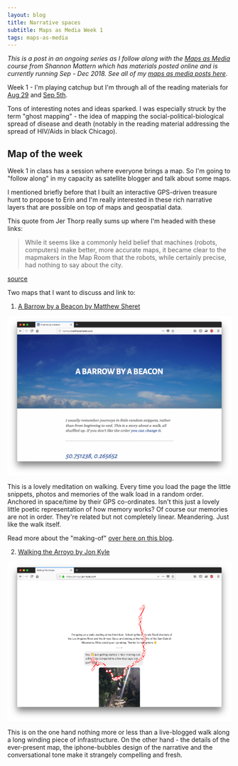 ```yaml
---
layout: blog
title: Narrative spaces
subtitle: Maps as Media Week 1
tags: maps-as-media
---
```


*This is a post in an ongoing series as I follow along with the [Maps as Media](http://www.wordsinspace.net/mapsmedia/fall2018/) course from Shannon Mattern which has materials posted online and is currently running Sep - Dec 2018. See all of my [maps as media posts here](https://tomcritchlow.com/maps-as-media/)*.

Week 1 - I'm playing catchup but I'm through all of the reading materials for [Aug 29](http://www.wordsinspace.net/mapsmedia/fall2018/portfolio/august-29-calibrating-the-compass/) and [Sep 5th](http://www.wordsinspace.net/mapsmedia/fall2018/portfolio/september-5-cartographic-futures-presents-pasts/).

Tons of interesting notes and ideas sparked. I was especially struck by the term "ghost mapping" - the idea of mapping the social-political-biological spread of disease and death (notably in the reading material addressing the spread of HIV/Aids in black Chicago).

## Map of the week

Week 1 in class has a session where everyone brings a map. So I'm going to "follow along" in my capacity as satellite blogger and talk about some maps.

I mentioned briefly before that I built an interactive GPS-driven treasure hunt to propose to Erin and I'm really interested in these rich narrative layers that are possible on top of maps and geospatial data.

This quote from Jer Thorp really sums up where I'm headed with these links:

> While it seems like a commonly held belief that machines (robots, computers) make better, more accurate maps, it became clear to the mapmakers in the Map Room that the robots, while certainly precise, had nothing to say about the city.

[source](https://placesjournal.org/article/mappings-intelligent-agents/)

Two maps that I want to discuss and link to:

1) [A Barrow by a Beacon by Matthew Sheret](http://barrow.matthewsheret.com/)

![](/images/barrow.png)

This is a lovely meditation on walking. Every time you load the page the little snippets, photos and memories of the walk load in a random order. Anchored in space/time by their GPS co-ordinates. Isn't this just a lovely little poetic representation of how memory works? Of course our memories are not in order. They're related but not completely linear. Meandering. Just like the walk itself.

Read more about the "making-of" [over here on this blog](https://matthewsheret.wordpress.com/2015/03/31/making-a-barrow-by-a-beacon/).

2) [Walking the Arroyo by Jon Kyle](https://arroyo.jon-kyle.com/)

![](/images/arroyo.png)

This is on the one hand nothing more or less than a live-blogged walk along a long winding piece of infrastructure. On the other hand - the details of the ever-present map, the iphone-bubbles design of the narrative and the conversational tone make it strangely compelling and fresh.